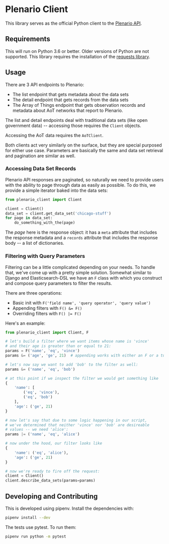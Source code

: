 # Plenario Client

This library serves as the official Python client to the [Plenario API](https://plenario.docs.apiary.io/#).

## Requirements

This will run on Python 3.6 or better. Older versions of Python are not supported. This
library requires the installation of the [requests library](http://docs.python-requests.org/en/master/).

## Usage

There are 3 API endpoints to Plenario:

- The list endpoint that gets metadata about the data sets
- The detail endpoint that gets records from the data sets
- The Array of Things endpoint that gets observation records and metadata about AoT networks that
  report to Plenario.

The list and detail endpoints deal with traditional data sets (like open government data) --
accessing those requires the `Client` objects.

Accessing the AoT data requires the `AoTClient`.

Both clients act very similarly on the surface, but they are special purposed for either
use case. Parameters are basically the same and data set retrieval and pagination are similar
as well.

### Accessing Data Set Records

Plenario API responses are paginated, so naturally we need to provide users with the
ability to page through data as easily as possible. To do this, we provide a simple
iterator baked into the data sets:

```python
from plenario_client import Client

client = Client()
data_set = client.get_data_set('chicago-stuff')
for page in data_set:
    do_something_with_the(page)
```

The _page_ here is the response object: it has a `meta` attribute that includes the response
metadata and a `records` attribute that includes the response body -- a list of dictionaries.

### Filtering with Query Parameters

Filtering can be a little complicated depending on your needs. To handle that, we've come up
with a pretty simple solution. Somewhat similar to Django and Elasticsearch-DSL we have an
`F` class with which you construct and compose query parameters to filter the results.

There are three operations:

- Basic init with `F('field name', 'query operator', 'query value')`
- Appending filters with `F() &= F()`
- Overriding filters with `F() |= F()`

Here's an example:

```python
from plenario_client import Client, F

# let's build a filter where we want items whose name is 'vince'
# and their age is greater than or equal to 21:
params = F('name', 'eq', 'vince')
params &= ('age', 'ge', 21)  # appending works with either an F or a tuple

# let's now say we want to add 'bob' to the filter as well:
params &= ('name', 'eq', 'bob')

# at this point if we inspect the filter we would get something like
{
    'name': [
        ('eq', 'vince'),
        ('eq', 'bob')
    ],
    'age': ('ge', 21)
}

# now let's say that due to some logic happening in our script,
# we've determined that neither 'vince' nor 'bob' are desireable
# values -- we need 'alice':
params |= ('name', 'eq', 'alice')

# now under the hood, our filter looks like
{
    'name': ('eq', 'alice'),
    'age': ('ge', 21)
}

# now we're ready to fire off the request:
client = Client()
client.describe_data_sets(params=params)
```

## Developing and Contributing

This is developed using pipenv. Install the dependencies with:

```bash
pipenv install --dev
```

The tests use pytest. To run them:

```bash
pipenv run python -m pytest
```
